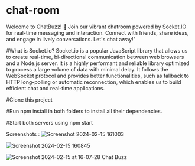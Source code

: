# chat-room
Welcome to ChatBuzz! 🚀 Join our vibrant chatroom powered by Socket.IO for real-time messaging and interaction. Connect with friends, share ideas, and engage in lively conversations. Let's chat away!"

#What is Socket.io?
Socket.io is a popular JavaScript library that allows us to create real-time, bi-directional communication between web browsers and a Node.js server. It is a highly performant and reliable library optimized to process a large volume of data with minimal delay. It follows the WebSocket protocol and provides better functionalities, such as fallback to HTTP long-polling or automatic reconnection, which enables us to build efficient chat and real-time applications.

#Clone this project

#Run npm install in both folders to install all their dependencies.

#Start both servers using npm start

Screenshots :
![Screenshot 2024-02-15 161003](https://github.com/MaheshK04/chat-room/assets/109820878/e503711b-d92f-4053-9d3b-41391e84acd0)

![Screenshot 2024-02-15 160845](https://github.com/MaheshK04/chat-room/assets/109820878/085ca934-f47c-4159-8230-90341a1e3a9b)

![Screenshot 2024-02-15 at 16-07-28 Chat Buzz](https://github.com/MaheshK04/chat-room/assets/109820878/5567e069-ad70-4e12-b1f7-25602e3b078d)
